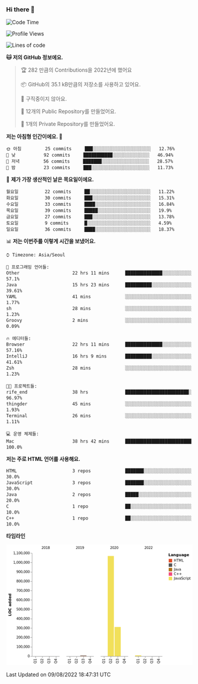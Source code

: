 ### Hi there 👋

<!--
**otm0937/otm0937** is a ✨ _special_ ✨ repository because its `README.md` (this file) appears on your GitHub profile.

Here are some ideas to get you started:

- 🔭 I’m currently working on ...
- 🌱 I’m currently learning ...
- 👯 I’m looking to collaborate on ...
- 🤔 I’m looking for help with ...
- 💬 Ask me about ...
- 📫 How to reach me: ...
- 😄 Pronouns: ...
- ⚡ Fun fact: ...
-->

  <!--START_SECTION:waka-->
![Code Time](http://img.shields.io/badge/Code%20Time-0%20secs-blue)

![Profile Views](http://img.shields.io/badge/Profile%20Views-0-blue)

![Lines of code](https://img.shields.io/badge/%EC%A0%80%EB%8A%94%20%EC%97%AC%ED%83%9C%EA%B9%8C%EC%A7%80%20-1%20Million%20%EC%A4%84%EC%9D%98%20%EC%BD%94%EB%93%9C%EB%A5%BC%20%EC%9E%91%EC%84%B1%ED%96%88%EC%96%B4%EC%9A%94.-blue)

**🐱 저의 GitHub 정보에요.** 

> 🏆 282 만큼의 Contributions을 2022년에 했어요
 > 
> 📦 GitHub의 35.1 kB만큼의 저장소를 사용하고 있어요. 
 > 
> 🚫 구직중이지 않아요.
 > 
> 📜 12개의 Public Repository를 만들었어요. 
 > 
> 🔑 1개의 Private Repository를 만들었어요. 
 > 
**저는 아침형 인간이에요. 🐤** 

```text
🌞 아침         25 commits     ███░░░░░░░░░░░░░░░░░░░░░░   12.76% 
🌆 낮　         92 commits     ███████████░░░░░░░░░░░░░░   46.94% 
🌃 저녁         56 commits     ███████░░░░░░░░░░░░░░░░░░   28.57% 
🌙 밤　         23 commits     ███░░░░░░░░░░░░░░░░░░░░░░   11.73%

```
📅 **제가 가장 생산적인 날은 목요일이에요.** 

```text
월요일          22 commits     ██░░░░░░░░░░░░░░░░░░░░░░░   11.22% 
화요일          30 commits     ███░░░░░░░░░░░░░░░░░░░░░░   15.31% 
수요일          33 commits     ████░░░░░░░░░░░░░░░░░░░░░   16.84% 
목요일          39 commits     █████░░░░░░░░░░░░░░░░░░░░   19.9% 
금요일          27 commits     ███░░░░░░░░░░░░░░░░░░░░░░   13.78% 
토요일          9 commits      █░░░░░░░░░░░░░░░░░░░░░░░░   4.59% 
일요일          36 commits     ████░░░░░░░░░░░░░░░░░░░░░   18.37%

```


📊 **저는 이번주를 이렇게 시간을 보냈어요.** 

```text
⌚︎ Timezone: Asia/Seoul

💬 프로그래밍 언어들: 
Other                    22 hrs 11 mins      ██████████████░░░░░░░░░░░   57.1% 
Java                     15 hrs 23 mins      ██████████░░░░░░░░░░░░░░░   39.61% 
YAML                     41 mins             ░░░░░░░░░░░░░░░░░░░░░░░░░   1.77% 
sh                       28 mins             ░░░░░░░░░░░░░░░░░░░░░░░░░   1.23% 
Groovy                   2 mins              ░░░░░░░░░░░░░░░░░░░░░░░░░   0.09%

🔥 에디터들: 
Browser                  22 hrs 11 mins      ██████████████░░░░░░░░░░░   57.16% 
IntelliJ                 16 hrs 9 mins       ██████████░░░░░░░░░░░░░░░   41.61% 
Zsh                      28 mins             ░░░░░░░░░░░░░░░░░░░░░░░░░   1.23%

🐱‍💻 프로젝트들: 
rife_end                 38 hrs              ████████████████████████░   96.97% 
thingder                 45 mins             ░░░░░░░░░░░░░░░░░░░░░░░░░   1.93% 
Terminal                 26 mins             ░░░░░░░░░░░░░░░░░░░░░░░░░   1.11%

💻 운영 체제들: 
Mac                      38 hrs 42 mins      █████████████████████████   100.0%

```

**저는 주로 HTML 언어를 사용해요.** 

```text
HTML                     3 repos             ███████░░░░░░░░░░░░░░░░░░   30.0% 
JavaScript               3 repos             ███████░░░░░░░░░░░░░░░░░░   30.0% 
Java                     2 repos             █████░░░░░░░░░░░░░░░░░░░░   20.0% 
C                        1 repo              ██░░░░░░░░░░░░░░░░░░░░░░░   10.0% 
C++                      1 repo              ██░░░░░░░░░░░░░░░░░░░░░░░   10.0%

```


**타임라인**

![Chart not found](https://raw.githubusercontent.com/otm0937/otm0937/main/charts/bar_graph.png) 


 Last Updated on 09/08/2022 18:47:31 UTC
<!--END_SECTION:waka-->
